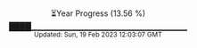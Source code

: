<p align="center">
⏳Year Progress (13.56 %) <br>
████▁▁▁▁▁▁▁▁▁▁▁▁▁▁▁▁▁▁▁▁▁▁▁▁▁▁ <br>
<sub>Updated: Sun, 19 Feb 2023 12:03:07 GMT</sub>
</p>

